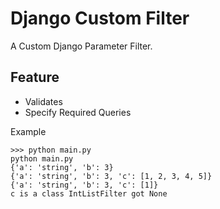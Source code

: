 # Django Custom Filter

A Custom Django Parameter Filter.

## Feature
- Validates
- Specify Required Queries


Example
```
>>> python main.py
python main.py
{'a': 'string', 'b': 3}
{'a': 'string', 'b': 3, 'c': [1, 2, 3, 4, 5]}
{'a': 'string', 'b': 3, 'c': [1]}
c is a class IntListFilter got None
```